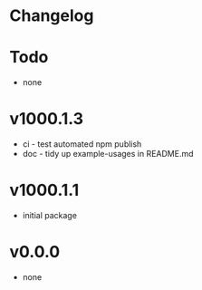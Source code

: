 # Changelog

# Todo
- none

# v1000.1.3
- ci - test automated npm publish
- doc - tidy up example-usages in README.md

# v1000.1.1
- initial package

# v0.0.0
- none
